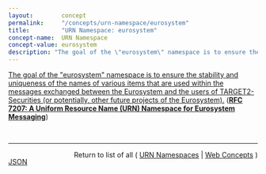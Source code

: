 ```yaml
---
layout:        concept
permalink:     "/concepts/urn-namespace/eurosystem"
title:         "URN Namespace: eurosystem"
concept-name:  URN Namespace
concept-value: eurosystem
description: "The goal of the \"eurosystem\" namespace is to ensure the stability and uniqueness of the names of various items that are used within the messages exchanged between the Eurosystem and the users of TARGET2-Securities (or potentially, other future projects of the Eurosystem)."
---
```


[The goal of the "eurosystem" namespace is to ensure the stability and uniqueness of the names of various items that are used within the messages exchanged between the Eurosystem and the users of TARGET2-Securities (or potentially, other future projects of the Eurosystem).](http://tools.ietf.org/html/rfc7207#section-2 "Read documentation for URN Namespace &#34;eurosystem&#34;") (**[RFC 7207: A Uniform Resource Name (URN) Namespace for Eurosystem Messaging](/specs/IETF/RFC/7207 "This document defines and registers with IANA a Uniform Resource Name (URN) namespace for usage within messages standardized by the Eurosystem. The URN namespace is managed by Deutsche Bundesbank, which is a member of the European System of Central Banks (ESCB).")**)

<br/>
<hr/>

<p style="float : left"><a href="./eurosystem.json" title="JSON representing this particular Web Concept value">JSON</a></p>
<p style="text-align: right">Return to list of all ( <a href="../urn-namespace/">URN Namespaces</a> | <a href="../">Web Concepts</a> )</p>

